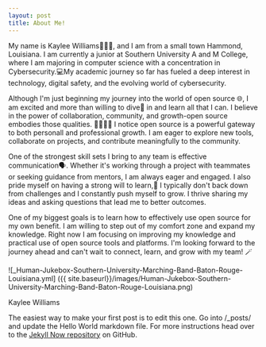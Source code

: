 ```yaml
---
layout: post
title: About Me!
---
```


My name is Kaylee Williams🙋🏾‍♀️, and I am from a small town Hammond, Louisiana. I am currently a junior at Southern University A and M College, where I am majoring in computer science with a concentration in Cybersecurity.💻My academic journey so far has fueled a deep interest in technology, digital safety, and the evolving world of cybersecurity.

Although I'm just beginning my journey into the world of open source 🌐, I am excited and more than willing to dive🤿 in and learn all that I can. I believe in the power of collaboration, community, and growth-open source embodies those qualities. 🫱🏼‍🫲🏽 I notice open source is a powerful gateway to both personall and professional growth. I am eager to explore new tools, collaborate on projects, and contribute meaningfully to the community.

One of the strongest skill sets I bring to any team is effective communication🗣️. Whether it's working through a project with teammates or seeking guidance from mentors, I am always eager and engaged. I also pride myself on having a strong will to learn,📓 I typically don't back down from challenges and I constantly push myself to grow. I thrive sharing my ideas and asking questions that lead me to better outcomes.

One of my biggest goals is to learn how to effectively use open source for my own benefit. I am willing to step out of my comfort zone and expand my knowledge. Right now I am focusing on improving my knowledge and practical use of open source tools and platforms. I'm looking forward to the journey ahead and can't wait to connect, learn, and grow with my team! 🪄

![_Human-Jukebox-Southern-University-Marching-Band-Baton-Rouge-Louisiana.yml] ({{ site.baseurl}}/images/Human-Jukebox-Southern-University-Marching-Band-Baton-Rouge-Louisiana.png)

Kaylee Williams


The easiest way to make your first post is to edit this one. Go into /_posts/ and update the Hello World markdown file. For more instructions head over to the [Jekyll Now repository](https://github.com/barryclark/jekyll-now) on GitHub.
